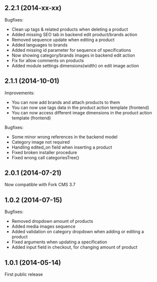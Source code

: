 2.2.1 (2014-xx-xx)
--

Bugfixes:

* Clean up tags & related products when deleting a product
* Added missing SEO tab in backend edit product/brands action
* Removed sequence update when editing a product
* Added languages to brands
* Added missing id parameter for sequence of specifications
* Now showing category/brands images in backend edit action
* Fix for allow comments on products
* Added module settings dimensions(width) on edit image action

2.1.1 (2014-10-01)
--

Improvements:

* You can now add brands and attach products to them
* You can now use tags data in the product action template (frontend)
* You can now access different image dimensions in the product action template (frontend)

Bugfixes:

* Some minor wrong references in the backend model
* Category image not required
* Handling edited_on field when inserting a product
* Fixed broken installer procedure
* Fixed wrong call categoriesTree()

2.0.1 (2014-07-21)
--

Now compatible with Fork CMS 3.7

1.0.2 (2014-07-15)
--

Bugfixes:

* Removed dropdown amount of products
* Added media images sequence
* Added validation on category dropdown when adding or editing a product
* Fixed arguments when updating a specification
* Added input field in checkout, for changing amount of product

1.0.1 (2014-05-14)
--

First public release
